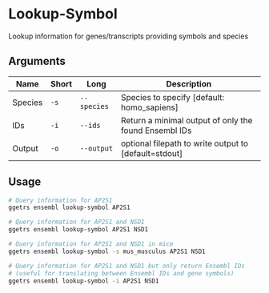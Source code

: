 # Lookup-Symbol

Lookup information for genes/transcripts providing symbols and species

## Arguments

| Name | Short | Long | Description |
|------|-------|------|-------------|
| Species | `-s` | `--species` | Species to specify [default: homo_sapiens] |
| IDs | `-i` | `--ids` | Return a minimal output of only the found Ensembl IDs |
| Output | `-o` | `--output` | optional filepath to write output to [default=stdout] |

## Usage

```bash
# Query information for AP2S1
ggetrs ensembl lookup-symbol AP2S1

# Query information for AP2S1 and NSD1
ggetrs ensembl lookup-symbol AP2S1 NSD1

# Query information for AP2S1 and NSD1 in mice
ggetrs ensembl lookup-symbol -s mus_musculus AP2S1 NSD1

# Query information for AP2S1 and NSD1 but only return Ensembl IDs
# (useful for translating between Ensembl IDs and gene symbols)
ggetrs ensembl lookup-symbol -i AP2S1 NSD1
```

